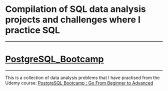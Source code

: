 # Compilation of SQL data analysis projects and challenges where I practice SQL
___

# [PostgreSQL_Bootcamp](PostgreSQL_Bootcamp)
___
This is a collection of data analysis problems that I have practised from the Udemy course: [PostgreSQL Bootcamp : Go From Beginner to Advanced](https://www.udemy.com/course/postgresqlmasterclass/)


